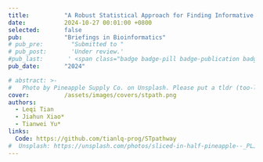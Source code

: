 ```yaml
---
title:          "A Robust Statistical Approach for Finding Informative Spatially Associated Pathways"
date:           2024-10-27 00:01:00 +0800
selected:       false
pub:            "Briefings in Bioinformatics"
# pub_pre:        "Submitted to "
# pub_post:       'Under review.'
#pub_last:       ' <span class="badge badge-pill badge-publication badge-success">Spotlight</span>'
pub_date:       "2024"

# abstract: >-
#   Photo by Pineapple Supply Co. on Unsplash. Please put a tldr (too-long-didnt-read, 1~2 sentences) of your publication here. It is not recommended to put the actual abstract here because it is usually too long to fit in. $\LaTeX$ is supported. $a=b+c$.
cover:          /assets/images/covers/stpath.png
authors:
  - Leqi Tian
  - Jiahun Xiao*
  - Tianwei Yu*
links:
  Code: https://github.com/tianlq-prog/STpathway
#  Unsplash: https://unsplash.com/photos/sliced-in-half-pineapple--_PLJZmHZzk
---
```

